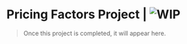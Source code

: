 # Pricing Factors Project | ![WIP](https://img.shields.io/badge/%E2%8F%B3-Work%20in%20progress-red)
> Once this project is completed, it will appear here.
